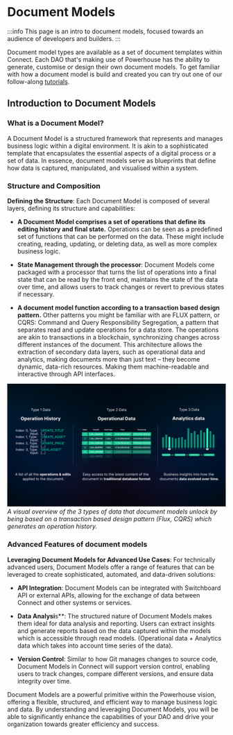 
# Document Models

:::info
This page is an intro to document models, focused towards an audience of developers and builders.
:::

Document model types are available as a set of document templates within Connect. 
Each DAO that's making use of Powerhouse has the ability to generate, customise or design their own document models. To get familiar with how a document model is build and created you can try out one of our follow-along [tutorials](docs/connect/02-Tutorials/ToDoList/SetupBuilderEnvironment.md). 

## Introduction to Document Models

### What is a Document Model?

A Document Model is a structured framework that represents and manages business logic within a digital environment. It is akin to a sophisticated template that encapsulates the essential aspects of a digital process or a set of data. In essence, document models serve as blueprints that define how data is captured, manipulated, and visualised within a system.

### Structure and Composition

**Defining the Structure**: Each Document Model is composed of several layers, defining its structure and capabilities:

- **A Document Model comprises a set of operations that define its editing history and final state.** Operations can be seen as a predefined set of functions that can be performed on the data. These might include creating, reading, updating, or deleting data, as well as more complex business logic.

- **State Management through the processor**: Document Models come packaged with a processor that turns the list of operations into a final state that can be read by the front end, maintains the state of the data over time, and allows users to track changes or revert to previous states if necessary.

- **A document model function according to a transaction based design pattern.** Other patterns you might be familiar with are FLUX pattern, or CQRS: Command and Query Responsibility Segregation, a pattern that separates read and update operations for a data store. The operations are akin to transactions in a blockchain, synchronizing changes across different instances of the document. This architecture allows the extraction of secondary data layers, such as operational data and analytics, making documents more than just text – they become dynamic, data-rich resources. Making them machine-readable and interactive through API interfaces.

![Untitled](./three-data-layers.png)
*A visual overview of the 3 types of data that document models unlock by being based on a transaction based design pattern (Flux, CQRS) which generates an operation history.*

### Advanced Features of document models

**Leveraging Document Models for Advanced Use Cases**: For technically advanced users, Document Models offer a range of features that can be leveraged to create sophisticated, automated, and data-driven solutions:

- **API Integration**: Document Models can be integrated with Switchboard API or external APIs, allowing for the exchange of data between Connect and other systems or services.

- **Data Analysi**s**: The structured nature of Document Models makes them ideal for data analysis and reporting. Users can extract insights and generate reports based on the data captured within the models which is accessible through read models. (Operational data + Analytics data which takes into account time series of the data). 

- **Version Control**: Similar to how Git manages changes to source code, Document Models in Connect will support version control, enabling users to track changes, compare different versions, and ensure data integrity over time.

Document Models are a powerful primitive within the Powerhouse vision, offering a flexible, structured, and efficient way to manage business logic and data. By understanding and leveraging Document Models, you will be able to significantly enhance the capabilities of your DAO and drive your organization towards greater efficiency and success.